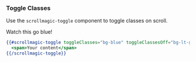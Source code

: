 ### Toggle Classes

Use the `scrollmagic-toggle` component to toggle classes on scroll.

Watch this go blue!

```hbs
{{#scrollmagic-toggle toggleClasses="bg-blue" toggleClassesOff="bg-lt-gray"}}
  <span>Your content</span>
{{/scrollmagic-toggle}}
```
